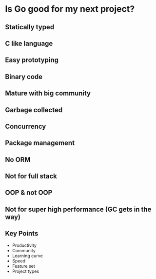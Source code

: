 # Is Go good for my next project?

## Statically typed

## C like language

## Easy prototyping

## Binary code

## Mature with big community

## Garbage collected

## Concurrency

## Package management

## No ORM

## Not for full stack

## OOP & not OOP

## Not for super high performance (GC gets in the way)


## Key Points

- Productivity
- Community
- Learning curve
- Speed
- Feature set
- Project types
